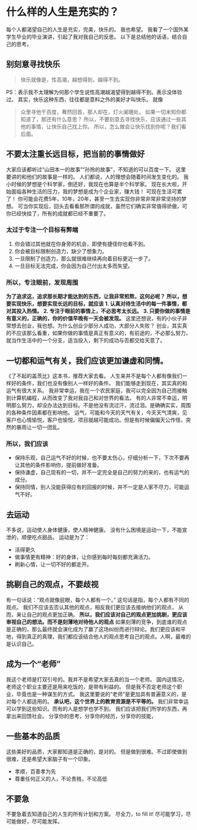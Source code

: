 # 什么样的人生是充实的？

每个人都渴望自己的人生是充实，完美，快乐的。
我也希望。
我看了一个国外某学生毕业的毕业演讲，引起了我对我自己的反思。
以下是总结他的话语，结合自己的思考。

## 别刻意寻找快乐

> 快乐就像是，性高潮，越想得到，越得不到。
 
PS：表示我不太理解为何那个学生说性高潮越渴望得到越得不到。表示没体验过。
其实，快乐这种东西，往往都是意料之外的美好才叫快乐。
就像
> 众里寻他千百度，蓦然回首，那人却在，灯火阑珊处。
如果一切未知你都知道了，那还有什么意思？
所以，不要刻意去寻找快乐，应该通过一些其他的事情，让快乐自己找上你。
所以，怎么做会让快乐找到你呢？我们看后面。

## 不要太注重长远目标，把当前的事情做好

大家应该都听过“山田本一的故事”“孙玲的故事”，不知道的可以百度一下。
这里要讲的和他们的故事是一样的。
人们都说，人的理想会随着时间发生变化的。
我小时候的梦想是个科学家，倒还好，我现在也算是半个科学家。
现在长大啦，开始面临各种生活的压力，我的梦想是成为个企业家，赚大钱！
可现在生活可累了！
你可能会花费5年，10年，20年，甚至一生去实现你非常非常非常坚持的梦想。
可当你实现后，回头去看看那所谓的成就，虽然它们确实非常值得骄傲，可你已经快挂了，所有的成就都已经不重要了。

### 太过于专注一个目标有弊端

1. 你会错过其他就在你身旁的机会，即使有捷径你也看不到。
1. 你会被目标限制创造力，缺少了想象力。
1. 一旦限制了创造力，那么就很难继续再向着目标更近一步了。
1. 一旦目标无法完成，你会因为自己付出太多而失望。

### 所以，专注眼前，发现周围

**为了追求这，追求那长期才能达到的东西，让我非常煎熬，这何必呢？**
**所以，想要实现快乐，想要实现长远的目标，就应该**
**1. 认真对待生活中的每一件事情，都对其投入热情。**
**2. 专注于眼前的事情上，不必思考太长远。**
**3. 只要你做的事情是有意义的，正确的，你的价值早晚有一天会被发现。**
这里还想说，有的小伙子非常想去创业，我也想。为什么创业少部分人成功，大部分人失败？
创业，其实真的不应该那么看重，如果你做的事情是真正有意义的，有前途的，不必那么努力，就当作生活中的一个分支，适当投入，剩下的成功与否都交给天意了。

## 一切都和运气有关，我们应该更加谦虚和同情。

《了不起的盖茨比》这本书，推荐大家去看。
人生来并不是每个人都有像我们一样好的条件，我们也没有像别人一样好的条件。
我们能够走到现在，其实真的和运气有很大关系。
我非常幸运，我在一个农民家庭，我可以完全因为自己而接触到计算机编程，从而改变了我对我自己和对世界的看法。
有的人非常不幸运，明明那么努力，却没办法达到目标。不是他没有流过汗，流过泪。是确确实实，周围的各种条件因素都在影响他。
运气，可能和今天的天气有关，今天天气清爽，见客户也心情愉悦，客户也愉悦，项目就越可能成功。但是有时候偏偏天公作怪，突然的暴雨让一切一团乱。

### 所以，我们应该


- 保持乐观，自己运气不好的时候，也不要太伤心，仔细分析一下，下次不要再让其他的条件影响你，提前做好准备。
- 保持谦虚，自己现有的一切，并不一定完全是自己的努力的来的，也有运气的成分。
- 保持同情，别人没能获得应有的回报的时候，并不一定是人家不尽力，可能运气不好。


## 去运动

不多说，运动使人身体健康，使人精神健康。
没有什么困境是运动一下，不能宣泄的，顺便吃点甜品。
运动是为了：

- 活得更久
- 做事情更有精神：好的身体，让你感到每时每刻都充满活力。
- 刷新心情，让一切不好的都走开。

## 挑剔自己的观点，不要歧视

有一句话说：“观点就像屁眼，每个人都有一个。”
这句话是指，每个人都有不同的观点。
我们不应该去否认其他的观点，相反我们更应该去接纳他们的观点，
从而，来让自己的观点更加正确。
**所以，我们应该对自己的观点更加挑剔，更应该审视自己的想法。而不是刻薄地对待他人的观点**
如果刻薄的竞争，到底谁的观点是正确的，那么最终就会演化成为了赢了这场纠纷而进行辩论。我们更应该和平地，得到真正的真理，我们都应该结合他人的观点思考自己的观点。人啊，最难的是认识自己。

## 成为一个“老师”

我这个老师是打双引号的。我并不是希望大家去真的当一个老师。
国内这情况，老师这个职业主要还是用来吃饭的，是带有利益的。
但是我不否定老师这个职业，毕竟也是一种谋生的方式。
我这里要说的“老师”是更加具有普遍意义的，是对每个人都适用的。
**承认吧，这个世界上的教育资源是不平等的。**
我们非常幸运可以学到这些知识。而有的人是想学也学不到。
我们应该把我们所学的东西，再拿出来回馈社会。
分享你的思考，分享你的经历，分享你的技能，

## 一些基本的品质

这些美好的品质，大家都知道是正确的，是对的。
但是做到很难。不过即使做到很难，还是希望大家脑子有一个印象。

- 孝顺，百善孝为先
- 尊重任何正义的人，不论贵贱，不论高低

## 不要急

不要急着去知道自己的人生的所有计划和方案。
尽全力，to fill it!
尽可能学习，尽可能做好，尽可能发挥。